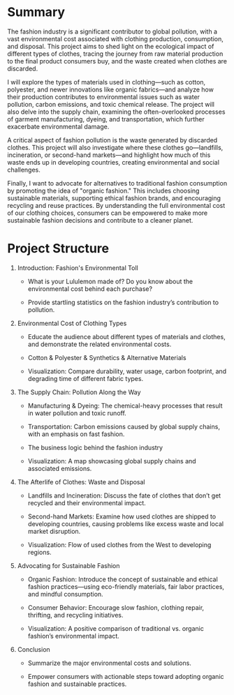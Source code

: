 # Summary
The fashion industry is a significant contributor to global pollution, with a vast environmental cost associated with clothing production, consumption, and disposal. This project aims to shed light on the ecological impact of different types of clothes, tracing the journey from raw material production to the final product consumers buy, and the waste created when clothes are discarded.

I will explore the types of materials used in clothing—such as cotton, polyester, and newer innovations like organic fabrics—and analyze how their production contributes to environmental issues such as water pollution, carbon emissions, and toxic chemical release. The project will also delve into the supply chain, examining the often-overlooked processes of garment manufacturing, dyeing, and transportation, which further exacerbate environmental damage.

A critical aspect of fashion pollution is the waste generated by discarded clothes. This project will also investigate where these clothes go—landfills, incineration, or second-hand markets—and highlight how much of this waste ends up in developing countries, creating environmental and social challenges.

Finally, I want to advocate for alternatives to traditional fashion consumption by promoting the idea of "organic fashion." This includes choosing sustainable materials, supporting ethical fashion brands, and encouraging recycling and reuse practices. By understanding the full environmental cost of our clothing choices, consumers can be empowered to make more sustainable fashion decisions and contribute to a cleaner planet.

# Project Structure
1. Introduction: Fashion's Environmental Toll

    - What is your Lululemon made of? Do you know about the environmental cost behind each purchase?

    - Provide startling statistics on the fashion industry’s contribution to pollution.

2. Environmental Cost of Clothing Types

    - Educate the audience about different types of materials and clothes, and demonstrate the related environmental costs.

    - Cotton & Polyester & Synthetics & Alternative Materials

    - Visualization: Compare durability, water usage, carbon footprint, and degrading time of different fabric types.

3. The Supply Chain: Pollution Along the Way

    - Manufacturing & Dyeing: The chemical-heavy processes that result in water pollution and toxic runoff.

    - Transportation: Carbon emissions caused by global supply chains, with an emphasis on fast fashion.
      
    - The business logic behind the fashion industry

    - Visualization: A map showcasing global supply chains and associated emissions.

4. The Afterlife of Clothes: Waste and Disposal

    - Landfills and Incineration: Discuss the fate of clothes that don’t get recycled and their environmental impact.

    - Second-hand Markets: Examine how used clothes are shipped to developing countries, causing problems like excess waste and local market disruption.

    - Visualization: Flow of used clothes from the West to developing regions.

5. Advocating for Sustainable Fashion

    - Organic Fashion: Introduce the concept of sustainable and ethical fashion practices—using eco-friendly materials, fair labor practices, and mindful consumption.

    - Consumer Behavior: Encourage slow fashion, clothing repair, thrifting, and recycling initiatives.

    - Visualization: A positive comparison of traditional vs. organic fashion’s environmental impact.

6. Conclusion

    - Summarize the major environmental costs and solutions.

    - Empower consumers with actionable steps toward adopting organic fashion and sustainable practices.
